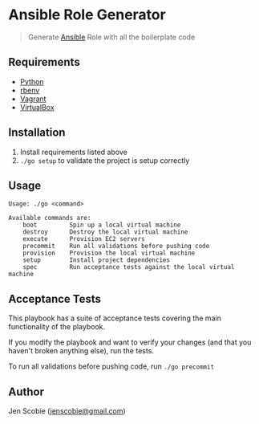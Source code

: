 # Ansible Role Generator

> Generate [Ansible](http://www.ansible.com/home) Role with all the boilerplate code

## Requirements

* [Python](https://www.python.org/downloads/)
* [rbenv](https://github.com/sstephenson/rbenv/)
* [Vagrant](https://www.vagrantup.com/)
* [VirtualBox](https://www.virtualbox.org/wiki/Downloads)

## Installation

1. Install requirements listed above
2. ```./go setup``` to validate the project is setup correctly

## Usage

    Usage: ./go <command>
    
    Available commands are:
        boot         Spin up a local virtual machine
        destroy      Destroy the local virtual machine
        execute      Provision EC2 servers
        precommit    Run all validations before pushing code
        provision    Provision the local virtual machine
        setup        Install project dependencies
        spec         Run acceptance tests against the local virtual machine

## Acceptance Tests

This playbook has a suite of acceptance tests covering the main functionality of the playbook.

If you modify the playbook and want to verify your changes (and that you haven't broken anything else), run the tests.

To run all validations before pushing code, run ```./go precommit```

## Author

Jen Scobie (jenscobie@gmail.com)